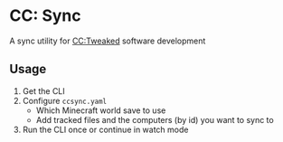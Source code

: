 # CC: Sync

A sync utility for [CC:Tweaked](https://tweaked.cc/) software development

## Usage
1. Get the CLI
2. Configure `ccsync.yaml`
    - Which Minecraft world save to use
    - Add tracked files and the computers (by id) you want to sync to
3. Run the CLI once or continue in watch mode
    
